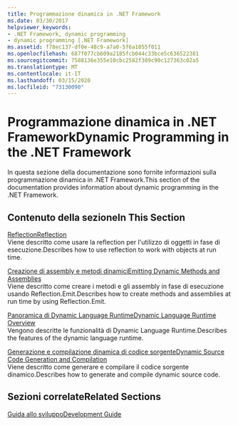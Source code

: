 ```yaml
---
title: Programmazione dinamica in .NET Framework
ms.date: 03/30/2017
helpviewer_keywords:
- .NET Framework, dynamic programming
- dynamic programming [.NET Framework]
ms.assetid: f78ec137-df0e-48c9-a7a0-5f6a1055f011
ms.openlocfilehash: 687f077cb609a2185fcb044c33bce5c636522381
ms.sourcegitcommit: 7588136e355e10cbc2582f389c90c127363c02a5
ms.translationtype: MT
ms.contentlocale: it-IT
ms.lasthandoff: 03/15/2020
ms.locfileid: "73130090"
---
```

# <a name="dynamic-programming-in-the-net-framework"></a><span data-ttu-id="f0fb3-102">Programmazione dinamica in .NET Framework</span><span class="sxs-lookup"><span data-stu-id="f0fb3-102">Dynamic Programming in the .NET Framework</span></span>
<span data-ttu-id="f0fb3-103">In questa sezione della documentazione sono fornite informazioni sulla programmazione dinamica in .NET Framework.</span><span class="sxs-lookup"><span data-stu-id="f0fb3-103">This section of the documentation provides information about dynamic programming in the .NET Framework.</span></span>  
  
## <a name="in-this-section"></a><span data-ttu-id="f0fb3-104">Contenuto della sezione</span><span class="sxs-lookup"><span data-stu-id="f0fb3-104">In This Section</span></span>  
 [<span data-ttu-id="f0fb3-105">Reflection</span><span class="sxs-lookup"><span data-stu-id="f0fb3-105">Reflection</span></span>](reflection.md)  
 <span data-ttu-id="f0fb3-106">Viene descritto come usare la reflection per l'utilizzo di oggetti in fase di esecuzione.</span><span class="sxs-lookup"><span data-stu-id="f0fb3-106">Describes how to use reflection to work with objects at run time.</span></span>  
  
 [<span data-ttu-id="f0fb3-107">Creazione di assembly e metodi dinamici</span><span class="sxs-lookup"><span data-stu-id="f0fb3-107">Emitting Dynamic Methods and Assemblies</span></span>](emitting-dynamic-methods-and-assemblies.md)  
 <span data-ttu-id="f0fb3-108">Viene descritto come creare i metodi e gli assembly in fase di esecuzione usando Reflection.Emit.</span><span class="sxs-lookup"><span data-stu-id="f0fb3-108">Describes how to create methods and assemblies at run time by using Reflection.Emit.</span></span>  
  
 [<span data-ttu-id="f0fb3-109">Panoramica di Dynamic Language Runtime</span><span class="sxs-lookup"><span data-stu-id="f0fb3-109">Dynamic Language Runtime Overview</span></span>](dynamic-language-runtime-overview.md)  
 <span data-ttu-id="f0fb3-110">Vengono descritte le funzionalità di Dynamic Language Runtime.</span><span class="sxs-lookup"><span data-stu-id="f0fb3-110">Describes the features of the dynamic language runtime.</span></span>  
  
 [<span data-ttu-id="f0fb3-111">Generazione e compilazione dinamica di codice sorgente</span><span class="sxs-lookup"><span data-stu-id="f0fb3-111">Dynamic Source Code Generation and Compilation</span></span>](dynamic-source-code-generation-and-compilation.md)  
 <span data-ttu-id="f0fb3-112">Viene descritto come generare e compilare il codice sorgente dinamico.</span><span class="sxs-lookup"><span data-stu-id="f0fb3-112">Describes how to generate and compile dynamic source code.</span></span>  
  
## <a name="related-sections"></a><span data-ttu-id="f0fb3-113">Sezioni correlate</span><span class="sxs-lookup"><span data-stu-id="f0fb3-113">Related Sections</span></span>  
 [<span data-ttu-id="f0fb3-114">Guida allo sviluppo</span><span class="sxs-lookup"><span data-stu-id="f0fb3-114">Development Guide</span></span>](../development-guide.md)  
